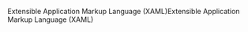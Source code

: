 <span data-ttu-id="9977e-101">Extensible Application Markup Language (XAML)</span><span class="sxs-lookup"><span data-stu-id="9977e-101">Extensible Application Markup Language (XAML)</span></span>